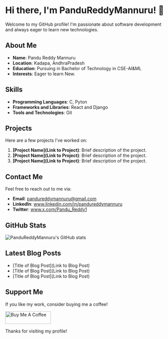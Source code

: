 # Hi there, I'm PanduReddyMannuru! 👋

Welcome to my GitHub profile! I'm passionate about software development and always eager to learn new technologies.

## About Me

- **Name**: Pandu Reddy Mannuru
- **Location**: Kadapa, AndhraPradesh
- **Education**: Pursuing in Bachelor of Technology in CSE-AI&ML
- **Interests**: Eager to learn New.

## Skills

- **Programming Languages**: C, Pyton
- **Frameworks and Libraries**: React and Django
- **Tools and Technologies**: Git

## Projects

Here are a few projects I've worked on:

1. **[Project Name](Link to Project)**: Brief description of the project.
2. **[Project Name](Link to Project)**: Brief description of the project.
3. **[Project Name](Link to Project)**: Brief description of the project.

## Contact Me

Feel free to reach out to me via:

- **Email**: pandureddymannuru@gmail.com
- **LinkedIn**: www.linkedin.com/in/pandureddymannuru
- **Twitter**: www.x.com/Pandu_Reddy1

## GitHub Stats

![PanduReddyMannuru's GitHub stats](https://github-readme-stats.vercel.app/api?username=PanduReddyMannuru&show_icons=true&theme=radical)

## Latest Blog Posts

<!-- BLOG-POST-LIST:START -->
- [Title of Blog Post](Link to Blog Post)
- [Title of Blog Post](Link to Blog Post)
- [Title of Blog Post](Link to Blog Post)
<!-- BLOG-POST-LIST:END -->

## Support Me

If you like my work, consider buying me a coffee! 

<a href="https://www.buymeacoffee.com/yourusername" target="_blank"><img src="https://www.buymeacoffee.com/assets/img/guidelines/download-assets-sm-1.svg" alt="Buy Me A Coffee" style="height: 40px !important;width: 144px !important;" ></a>

Thanks for visiting my profile!
